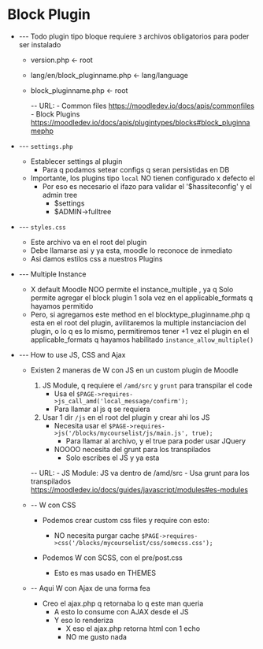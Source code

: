 # Block Plugin

- --- Todo plugin tipo bloque requiere     `3`     archivos obligatorios para poder ser instalado
  - version.php                       <-  root
  - lang/en/block_pluginname.php      <-  lang/language
  - block_pluginname.php              <-  root



      -- URL:
        - Common files
            https://moodledev.io/docs/apis/commonfiles
        - Block Plugins
            https://moodledev.io/docs/apis/plugintypes/blocks#block_pluginnamephp







- ---  `settings.php`
  - Establecer      settings     al plugin
    - Para q podamos setear configs q seran persistidas en DB
  - Importante, los plugins tipo         `local`      NO tienen configurado x defecto el 
    - Por eso es necesario el    ifazo    para validar el     '$hassiteconfig' y el admin tree
      - $settings
      - $ADMIN->fulltree




- --- `styles.css`
  - Este archivo va en el     root     del plugin
  - Debe llamarse asi y ya esta, moodle lo reconoce de inmediato
  - Asi damos estilos css a nuestros Plugins









- --- Multiple Instance
  - X default Moodle NOO permite el       instance_multiple      , ya q Solo permite agregar el block plugin 1 sola vez  en el       applicable_formats      q hayamos permitido
  - Pero, si agregamos este method en el       blocktype_pluginname.php      q esta en el root del plugin, avilitaremos la multiple instanciacion del plugin, o lo q es lo mismo, permitiremos tener +1 vez el plugin en el       applicable_formats      q hayamos habilitado
      `instance_allow_multiple()`






- --- How to use JS, CSS and Ajax
  - Existen 2 maneras de W con JS en un custom plugin de Moodle
    1. JS Module, q requiere el     `/amd/src`     y       `grunt`      para transpilar el code
       - Usa el     `$PAGE->requires->js_call_amd('local_message/confirm');`
        - Para llamar al js q se requiera
    2. Usar 1 dir    `/js`     en el root del plugin y crear ahi los JS
       - Necesita usar el
          `$PAGE->requires->js('/blocks/mycourselist/js/main.js', true);`
         - Para llamar al archivo, y el     true     para poder usar JQuery
       - NOOOO necesita del    grunt     para los transpilados
         - Solo escribes el JS y ya esta


      -- URL:
        - JS Module: JS va dentro de    /amd/src
          - Usa     grunt     para los transpilados
              https://moodledev.io/docs/guides/javascript/modules#es-modules




  - -- W con CSS
    - Podemos crear custom css files y require con esto:
      - NO necesita purgar cache
        `$PAGE->requires->css('/blocks/mycourselist/css/somecss.css');`

    - Podemos W con SCSS, con el   pre/post.css
      - Esto es mas usado en    THEMES
  

  - -- Aqui W con Ajax de una forma fea
    - Creo el    ajax.php    q retornaba lo q este man queria
      - A esto lo consume con AJAX desde el JS
      - Y eso lo renderiza
        - X eso el ajax.php retorna html con 1    echo
        - NO me gusto nada























